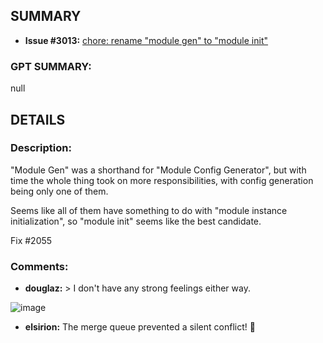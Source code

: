 ## SUMMARY
- **Issue #3013:** [chore: rename "module gen" to "module init"](https://github.com/fedimint/fedimint/pull/3013)

### GPT SUMMARY:
null

## DETAILS
### Description:
"Module Gen" was a shorthand for "Module Config Generator", but with time the whole thing took on more responsibilities, with config generation being only one of them.

Seems like all of them have something to do with
"module instance initialization", so "module init" seems like the best candidate.

Fix #2055

### Comments:
- **douglaz:** > I don't have any strong feelings either way.

![image](https://media4.giphy.com/media/v1.Y2lkPTc5MGI3NjExamVjcm9mY3RiY3k0MTEzd2h0azNoenp1bms3anVnNnpzeTN1MXd5ZyZlcD12MV9naWZzX3NlYXJjaCZjdD1n/7XuXUlB2g13v0qE42j/giphy-downsized.gif)
- **elsirion:** The merge queue prevented a silent conflict! :tada: 

